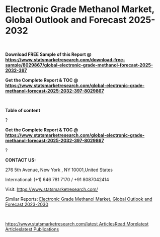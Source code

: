 <h1>Electronic Grade Methanol Market, Global Outlook and Forecast 2025-2032</h1><br/><p><strong>Download FREE Sample of this Report @ <a href="https://www.statsmarketresearch.com/download-free-sample/8029867/global-electronic-grade-methanol-forecast-2025-2032-397">https://www.statsmarketresearch.com/download-free-sample/8029867/global-electronic-grade-methanol-forecast-2025-2032-397</a></strong></p>
 
 
 
 <div><b>Get the Complete Report & TOC @ <a href="https://www.statsmarketresearch.com/global-electronic-grade-methanol-forecast-2025-2032-397-8029867">https://www.statsmarketresearch.com/global-electronic-grade-methanol-forecast-2025-2032-397-8029867</a></b></div>
 
 
 
 <p><br />
 
 <b>Table of content</b></p>
 
 
 
 <p>? </p>
 
 
 
 <div><b>Get the Complete Report & TOC @ <a href="https://www.statsmarketresearch.com/global-electronic-grade-methanol-forecast-2025-2032-397-8029867">https://www.statsmarketresearch.com/global-electronic-grade-methanol-forecast-2025-2032-397-8029867</a></b></div>
 
 
 
 <p>? </p>
 
 
 
 <p><b>CONTACT US:</b><br />
 
 276 5th Avenue, New York , NY 10001,United States<br />
 
 International: (+1) 646 781 7170 / +91 8087042414<br />
 
 Visit: <a href="https://www.statsmarketresearch.com/">https://www.statsmarketresearch.com/</a><br />
 
 Similar Reports: <a href="https://www.statsmarketresearch.com/global-electronic-grade-methanol-forecast-2025-2032-397-8029867">Electronic Grade Methanol Market, Global Outlook and Forecast 2023-2030</a><br />
 
 <br />
 
 <a href="https://gyeongbokgung.com">https://www.statsmarketresearch.com/</a><a href="https://hallyeomaritime.com">latest Articles</a><a href="https://jingwansa.com">Read More</a><a href="https://nguoiviet.jp/">latest Articles</a><a href="https://www.intelmarketresearch.com/">latest Publications</a></p>